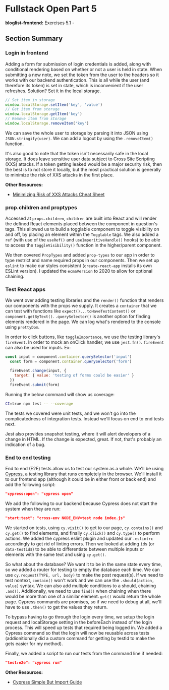 # Fullstack Open Part 5

**bloglist-frontend:** Exercises 5.1 - 

## Section Summary

### Login in frontend

Adding a form for submission of login credentials is added, along with conditional rendering based on whether or not a user is held in state. When submitting a new note, we set the token from the user to the headers so it works with our backend authentication. This is all while the user (and therefore its token) is set in state, which is inconvenient if the user refreshes. Solution? Set it in the local storage.

```javascript
// Set item in storage
window.localStorage.setItem('key', 'value')
// Get item from storage
window.localStorage.getItem('key')
// Remove item from storage
window.localStorage.removeItem('key')
```
We can save the whole user to storage by parsing it into JSON using `JSON.stringify(user)`. We can add a logout by using the `.removeItem()` function.

It's also good to note that the token isn't necessarily safe in the local storage. It does leave sensitive user data subject to Cross Site Scripting (XXS) attacks. If a token getting leaked would be a major security risk, then the best is to not store it locally, but the most practical solution is generally to minimize the risk of XXS attacks in the first place.

**Other Resources:**

- [Minimizing Risk of XXS Attacks Cheat Sheet](https://cheatsheetseries.owasp.org/cheatsheets/DOM_based_XSS_Prevention_Cheat_Sheet.html)

### prop.children and proptypes

Accessed at `props.children`, `children` are built into React and will render the defined React elements placed between the component in question's tags. This allowed us to build a togglable component to toggle visibility on and off, by placing an element within the `Togglable` tags. We also added a `ref` (with use of the `useRef()` and `useImperitiveHandle()` hooks) to be able to access the `toggleVisibility()` function in the higher/parent component.

We then covered `PropTypes` and added `prop-types` to our app in order to type restrict and name required props in our components. Then we set up `eslint` to make our styles consistent (`create-react-app` installs its own ESLint version). I updated the `ecmaVersion` to 2020 to allow for optional chaining.

### Test React apps

We went over adding testing libraries and the `render()` function that renders our components with the props we supply. It creates a `container` that we can test with functions like `expect()...toHaveTestContent()` or `component.getByText()`. `.querySelector()` is another option for finding elements rendered in the page. We can log what's rendered to the console using `prettyDom`.

In order to click buttons, like `toggleImportance`, we use the testing library's `fireEvent`. In order to mock an onClick handler, we use `jest.fn()`. `fireEvent` can also be used for inputs. Ex:

```javascript
const input = component.container.querySelector('input')
  const form = component.container.querySelector('form')

  fireEvent.change(input, { 
    target: { value: 'testing of forms could be easier' } 
  })
  fireEvent.submit(form)
  ```

Running the below command will show us coverage:

```bash
CI=true npm test -- --coverage
```

The tests we covered were unit tests, and we won't go into the complicatedness of integration tests. Instead we'll focus on end to end tests next.

Jest also provides snapshot testing, where it will alert developers of a change in HTML. If the change is expected, great. If not, that's probably an indication of a bug.

### End to end testing

End to end (E2E) tests allow us to test our system as a whole. We'll be using [Cypress](https://www.cypress.io/), a testing library that runs completely in the browser. We'll install it to our frontend app (although it could be in either front or back end) and add the following script:

```JSON
"cypress:open": "cypress open"
```

We add the following to our backend because Cypress does not start the system when they are run:

```JSON
"start:test": "cross-env NODE_ENV=test node index.js"
```

We started on tests, using `cy.visit()` to get to our page, `cy.contains()` and `cy.get()` to find elements, and finally `cy.click()` and `cy.type()` to perform actions. We added the cypress eslint plugin and updated our `.eslintrc` accordingly to get rid of linting errors. Then we looked at adding `id`s (or `data-testid`s) to be able to differentiate between multiple inputs or elements with the same text and using `cy.get()`.

So what about the database? We want it to be in the same state every time, so we added a router for testing to empty the database each time. We can use `cy.request(TYPE, url, body)` to make the post request(s). If we need to test nontext, `contain()` won't work and we can use the `.should(action, value)` syntax. We can also add multiple conditions to a should, chaining `.and()`. Additionally, we need to use `find()` when chaining when there would be more than one of a similar element. `get()` would return the whole page. Cypress commands are promises, so if we need to debug at all, we'll have to use `.then()` to get the values they return.

To bypass having to go through the login every time, we setup the login request and localStorage setting in the beforeEach instead of the login process. This will speed up tests that required being logged in. We added a Cypress command so that the login will now be reusable across tests (addionitionally did a custom command for getting by testId to make the gets easier for my method). 

Finally, we added a script to run our tests from the command line if needed:

```JSON
"test:e2e": "cypress run"
```

**Other Resources:**

- [Cypress Simple But Import Guide](https://docs.cypress.io/guides/core-concepts/introduction-to-cypress#Cypress-Can-Be-Simple-Sometimes)